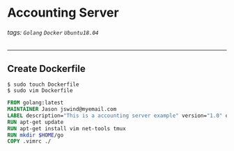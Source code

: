 # Accounting Server

###### tags: `Golang` `Docker` `Ubuntu18.04`

---

## Create Dockerfile
```shell
$ sudo touch Dockerfile
$ sudo vim Dockerfile
```	

```Dockerfile
FROM golang:latest
MAINTAINER Jason jswind@myemail.com
LABEL description="This is a accounting server example" version="1.0" owner="Jason Chen"
RUN apt-get update
RUN apt-get install vim net-tools tmux
RUN mkdir $HOME/go
COPY .vimrc ./
```
